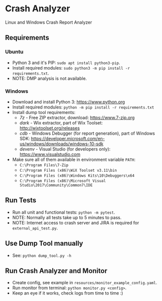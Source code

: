 # Crash Analyzer

Linux and Windows Crash Report Analyzer

## Requirements

### Ubuntu

- Python 3 and it's PIP: `sudo apt install python3-pip`.
- Install required modules: `sudo python3 -m pip install -r requirements.txt`.
- NOTE: DMP analysis is not available.

### Windows

- Download and install Python 3: <https://www.python.org>
- Install required modules: `python -m pip install -r requirements.txt`
- Install dump tool requirements:
    - *7z* - Free ZIP extractor, download: <https://www.7-zip.org>
    - *dark* - Wix extractor, part of Wix Toolset: <http://wixtoolset.org/releases>
    - *cdb* - Windows Debugger (for report generation), part of Windows SDK:
      <https://developer.microsoft.com/en-us/windows/downloads/windows-10-sdk>
    - *devenv* - Visual Studio (for developers only): <https://www.visualstudio.com>
- Make sure all of them available in environment variable `PATH`:
    - `C:\Program Files\7-Zip`
    - `C:\Program Files (x86)\WiX Toolset v3.11\bin`
    - `C:\Program Files (x86)\Windows Kits\10\Debuggers\x64`
    - `C:\Program Files (x86)\Microsoft Visual Studio\2017\Community\Common7\IDE`

## Run Tests

- Run all unit and functional tests: `python -m pytest`.
- NOTE: Normally all tests take up to 5 minutes to pass.
- NOTE: Internet access to crash server and JIRA is required for `external_api_test.py`.

## Use Dump Tool manually

- See: `python dump_tool.py -h`

## Run Crash Analyzer and Monitor

- Create config, see example in `resources/monitor_example_config.yaml`.
- Run monitor from terminal: `python monitor.py <config>`.
- Keep an eye if it works, check logs from time to time :)
